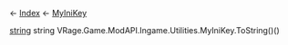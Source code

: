 ← [Index](Api-Index) ← [MyIniKey](VRage.Game.ModAPI.Ingame.Utilities.MyIniKey)

[string](System.String) string VRage.Game.ModAPI.Ingame.Utilities.MyIniKey.ToString()()